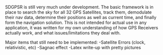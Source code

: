 SDGPSR is still very much under development. The basic framework is in place to search the sky for all 32 GPS Satellites, track them, demodulate their nav data, determine their positions as well as current time, and finally form the navigation solution. 
This is not intended for actual use in any application, it was written for my own understanding of how GPS Receivers actually work, and what issues/limitations they deal with. 

Major items that still need to be implemented:
-Satellite Errors (clock, relativistic, etc)
-Sagnac effect
-Latex write-up with pretty pictures
